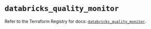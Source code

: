 # `databricks_quality_monitor`

Refer to the Terraform Registry for docs: [`databricks_quality_monitor`](https://registry.terraform.io/providers/databricks/databricks/1.59.0/docs/resources/quality_monitor).
